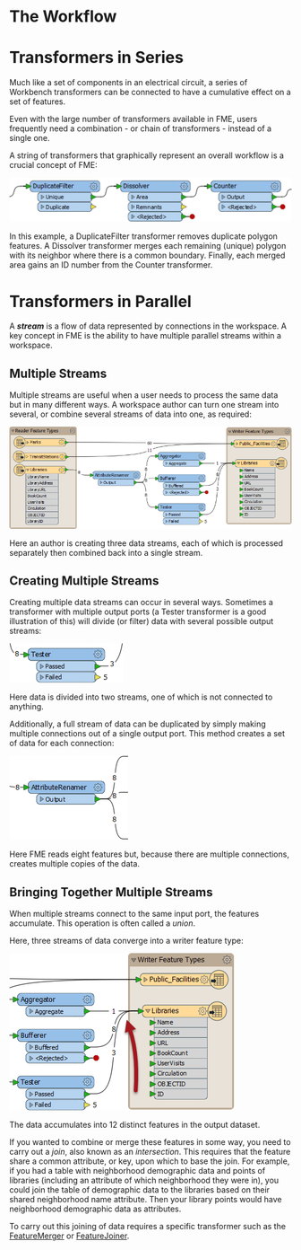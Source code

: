 # The Workflow

<!-- How data moves across canvas, looping -->

# Transformers in Series

Much like a set of components in an electrical circuit, a series of Workbench transformers can be connected to have a cumulative effect on a set of features.

Even with the large number of transformers available in FME, users frequently need a combination - or chain of transformers - instead of a single one.

A string of transformers that graphically represent an overall workflow is a crucial concept of FME:

![](./Images/Img2.028.TransformersInSeries.png)

In this example, a DuplicateFilter transformer removes duplicate polygon features. A Dissolver transformer merges each remaining (unique) polygon with its neighbor where there is a common boundary. Finally, each merged area gains an ID number from the Counter transformer.

# Transformers in Parallel

A ***stream*** is a flow of data represented by connections in the workspace. A key concept in FME is the ability to have multiple parallel streams within a workspace.

## Multiple Streams

Multiple streams are useful when a user needs to process the same data but in many different ways. A workspace author can turn one stream into several, or combine several streams of data into one, as required:

![](./Images/Img2.030.MultipleStreams.png)

Here an author is creating three data streams, each of which is processed separately then combined back into a single stream.

## Creating Multiple Streams

Creating multiple data streams can occur in several ways. Sometimes a transformer with multiple output ports (a Tester transformer is a good illustration of this) will divide (or filter) data with several possible output streams:

![](./Images/Img2.031.MultiPortSplit.png)

Here data is divided into two streams, one of which is not connected to anything.

Additionally, a full stream of data can be duplicated by simply making multiple connections out of a single output port. This method creates a set of data for each connection:

![](./Images/Img2.032.DuplicatedStreams.png)

Here FME reads eight features but, because there are multiple connections, creates multiple copies of the data.

## Bringing Together Multiple Streams

When multiple streams connect to the same input port, the features accumulate. This operation is often called a *union*.

Here, three streams of data converge into a writer feature type:

![](./Images/Img2.033.UnionOfStreams.png)

The data accumulates into 12 distinct features in the output dataset.

If you wanted to combine or merge these features in some way, you need to carry out a *join*, also known as an *intersection*. This requires that the feature share a common attribute, or key, upon which to base the join. For example, if you had a table with neighborhood demographic data and points of libraries (including an attribute of which neighborhood they were in), you could join the table of demographic data to the libraries based on their shared neighborhood name attribute. Then your library points would have neighborhood demographic data as attributes.

To carry out this joining of data requires a specific transformer such as the [FeatureMerger](http://docs.safe.com/fme/html/FME_Desktop_Documentation/FME_Transformers/Transformers/featuremerger.htm) or [FeatureJoiner](http://docs.safe.com/fme/html/FME_Desktop_Documentation/FME_Transformers/Transformers/featurejoiner.htm).
